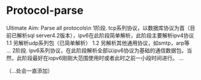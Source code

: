 # Protocol-parse
Ultimate Aim: Parse all protocols\n
1阶段. tcp系列协议，以数据库协议为首（目前已解析sql server4.2版本），ipv6在此阶段简单解析，此阶段主要解析ipv4协议
  1.1 另解析udp系列包（已简单解析）
  1.2 另解析其他通用协议，如smtp，arp等
  ...
2阶段. ipv6系列协议，在此阶段解析全部以ipv6协议为基础的通信数据包。当然，此阶段最好在iopv6刚刚大范围使用时或者此时之前一小段时间进行。
  ...
  
（...处会一直添加）
